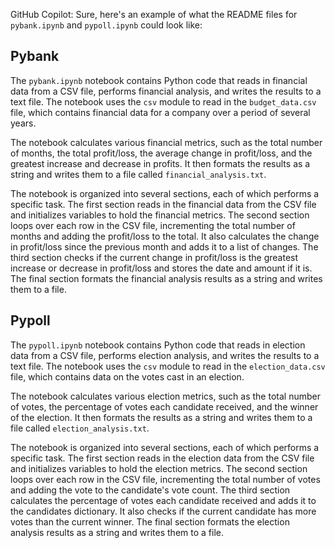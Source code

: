 GitHub Copilot: Sure, here's an example of what the README files for `pybank.ipynb` and `pypoll.ipynb` could look like:

## Pybank

The `pybank.ipynb` notebook contains Python code that reads in financial data from a CSV file, performs financial analysis, and writes the results to a text file. The notebook uses the `csv` module to read in the `budget_data.csv` file, which contains financial data for a company over a period of several years.

The notebook calculates various financial metrics, such as the total number of months, the total profit/loss, the average change in profit/loss, and the greatest increase and decrease in profits. It then formats the results as a string and writes them to a file called `financial_analysis.txt`.

The notebook is organized into several sections, each of which performs a specific task. The first section reads in the financial data from the CSV file and initializes variables to hold the financial metrics. The second section loops over each row in the CSV file, incrementing the total number of months and adding the profit/loss to the total. It also calculates the change in profit/loss since the previous month and adds it to a list of changes. The third section checks if the current change in profit/loss is the greatest increase or decrease in profit/loss and stores the date and amount if it is. The final section formats the financial analysis results as a string and writes them to a file.

## Pypoll

The `pypoll.ipynb` notebook contains Python code that reads in election data from a CSV file, performs election analysis, and writes the results to a text file. The notebook uses the `csv` module to read in the `election_data.csv` file, which contains data on the votes cast in an election.

The notebook calculates various election metrics, such as the total number of votes, the percentage of votes each candidate received, and the winner of the election. It then formats the results as a string and writes them to a file called `election_analysis.txt`.

The notebook is organized into several sections, each of which performs a specific task. The first section reads in the election data from the CSV file and initializes variables to hold the election metrics. The second section loops over each row in the CSV file, incrementing the total number of votes and adding the vote to the candidate's vote count. The third section calculates the percentage of votes each candidate received and adds it to the candidates dictionary. It also checks if the current candidate has more votes than the current winner. The final section formats the election analysis results as a string and writes them to a file.
